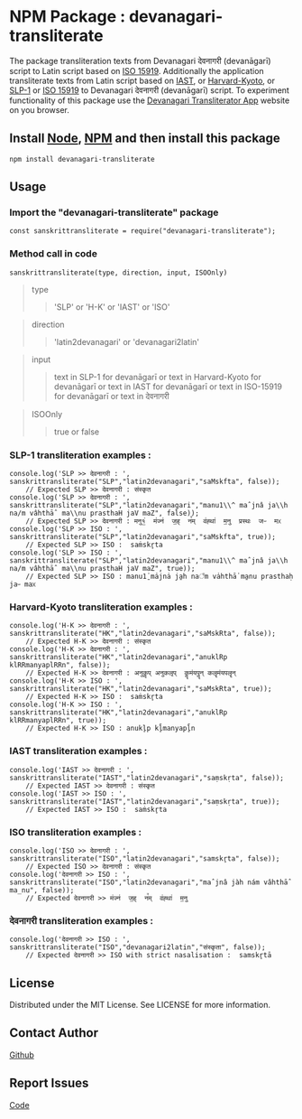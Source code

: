 # NPM Package : devanagari-transliterate
The package transliteration texts from Devanagari देवनागरी (devanāgarī) script to Latin script based on [ISO 15919](https://en.wikipedia.org/wiki/ISO_15919). Additionally the application transliterate texts from Latin script based on [IAST](https://en.wikipedia.org/wiki/International_Alphabet_of_Sanskrit_Transliteration), or [Harvard-Kyoto](https://en.wikipedia.org/wiki/Harvard-Kyoto), or [SLP-1](https://en.wikipedia.org/wiki/SLP1) or [ISO 15919](https://en.wikipedia.org/wiki/ISO_15919) to Devanagari देवनागरी (devanāgarī) script. To experiment functionality of this package use the [Devanagari Transliterator App](https://vyshantha.github.io/devanagaritransliterate/) website on you browser.

## Install [Node](https://nodejs.org/en/download), [NPM](https://docs.npmjs.com/downloading-and-installing-node-js-and-npm) and then install this package
```npm install devanagari-transliterate```

## Usage
### Import the "devanagari-transliterate" package

```
const sanskrittransliterate = require("devanagari-transliterate");
```

### Method call in code 
```sanskrittransliterate(type, direction, input, ISOOnly)```
> type
>> 'SLP' or 'H-K' or 'IAST' or 'ISO'

> direction
>> 'latin2devanagari' or 'devanagari2latin'

> input
>> text in SLP-1 for devanāgarī or text in Harvard-Kyoto for devanāgarī or text in IAST for devanāgarī or text in ISO-15919 for devanāgarī or text in देवनागरी

> ISOOnly
>> true or false

### SLP-1 transliteration examples :

```
console.log('SLP >> देवनागरी : ', sanskrittransliterate("SLP","latin2devanagari","saMskfta", false));  
    // Expected SLP >> देवनागरी : संस्कृत
console.log('SLP >> देवनागरी : ', sanskrittransliterate("SLP","latin2devanagari","manu1\\^ maˆjnâ ja\\h na/m vâhthāˆ ma\\nu prasthaH jaV maZ", false)); 
    // Expected SLP >> देवनागरी : मनु१॒॑  म॑ज्न॑  ज॒ह्  न꣫म्  व॑ह्था॑  म॒नु  प्रस्थः  जᳶ  मᳵ
console.log('SLP >> ISO : ', sanskrittransliterate("SLP","latin2devanagari","saMskfta", true)); 
    // Expected SLP >> ISO :  saṁskr̥ta
console.log('SLP >> ISO : ', sanskrittransliterate("SLP","latin2devanagari","manu1\\^ maˆjnâ ja\\h na/m vâhthāˆ ma\\nu prasthaH jaV maZ", true)); 
    // Expected SLP >> ISO : manu1̱̍ ma̍jna̍ ja̱h na꣫m va̍hthā̍ ma̱nu prasthaḥ jaᳶ maᳵ
```

### Harvard-Kyoto transliteration examples :

```
console.log('H-K >> देवनागरी : ', sanskrittransliterate("HK","latin2devanagari","saMskRta", false)); 
    // Expected H-K >> देवनागरी : संस्कृत
console.log('H-K >> देवनागरी : ', sanskrittransliterate("HK","latin2devanagari","anuklRp klRRmanyaplRRn", false)); 
    // Expected H-K >> देवनागरी : अनुकॢप् अनुकलृप्  कॣमंयपॣन् कलॄमंयपलॄन्
console.log('H-K >> ISO : ', sanskrittransliterate("HK","latin2devanagari","saMskRta", true)); 
    // Expected H-K >> ISO :  saṁskr̥ta
console.log('H-K >> ISO : ', sanskrittransliterate("HK","latin2devanagari","anuklRp klRRmanyaplRRn", true)); 
    // Expected H-K >> ISO : anukl̥p kl̥̄manyapl̥̄n
```

### IAST transliteration examples :

```
console.log('IAST >> देवनागरी : ', sanskrittransliterate("IAST","latin2devanagari","saṃskṛta", false));  
    // Expected IAST >> देवनागरी : संस्कृत
console.log('IAST >> ISO : ', sanskrittransliterate("IAST","latin2devanagari","saṃskṛta", true)); 
    // Expected IAST >> ISO :  saṁskr̥ta
```

### ISO transliteration examples :

```
console.log('ISO >> देवनागरी : ', sanskrittransliterate("ISO","latin2devanagari","samskr̥ta", false));  
    // Expected ISO >> देवनागरी : संस्कृत
console.log('देवनागरी >> ISO : ', sanskrittransliterate("ISO","latin2devanagari","maˆjnâ jàh nám vâhthāˆ ma̲nu", false)); 
    // Expected देवनागरी >> म॑ज्न॑  ज॒ह्  न꣫म्  व॑ह्था॑  म॒नु
```

### देवनागरी transliteration examples :

```
console.log('देवनागरी >> ISO : ', sanskrittransliterate("ISO","devanagari2latin","संस्कृता", false)); 
    // Expected देवनागरी >> ISO with strict nasalisation :  samskr̥tā
```

## License
Distributed under the MIT License. See LICENSE for more information.

## Contact Author
[Github](https://github.com/Vyshantha)

## Report Issues
[Code](https://github.com/Vyshantha/devanagari-transliterate)
